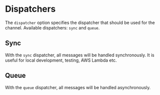 # Dispatchers

The `dispatcher` option specifies the dispatcher that should be used for the channel.
Available dispatchers: `sync` and `queue`.

## Sync

With the `sync` dispatcher, all messages will be handled synchronously.
It is useful for local development, testing, AWS Lambda etc.

## Queue

With the `queue` dispatcher, all messages will be handled asynchronously.
